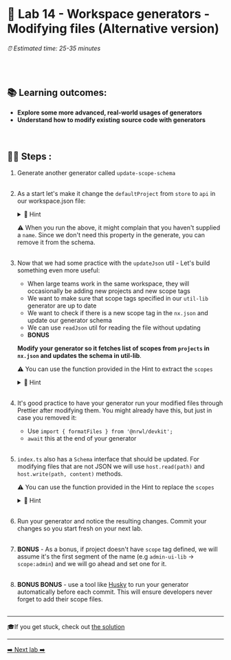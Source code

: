 # 🧵 Lab 14 - Workspace generators - Modifying files (Alternative version)

###### ⏰ Estimated time: 25-35 minutes
<br />

## 📚 Learning outcomes:

- **Explore some more advanced, real-world usages of generators**
- **Understand how to modify existing source code with generators**
<br /><br /><br />

## 🏋️‍♀️ Steps :

1. Generate another generator called `update-scope-schema`
   <br /> <br />

2. As a start let's make it change the `defaultProject` from `store` to `api` in our workspace.json file:

   <details>
   <summary>🐳 Hint</summary>

    - Refer to the [docs](https://nx.dev/latest/angular/core-concepts/nx-devkit#nx-devkit)
    - Use this utility: 
        - `import { updateJson } from '@nrwl/devkit';`
    - As always, the answer is in the [the solution](INC-VERSION-SOLUTION.md). Try a few different approaches on your own first. 
   </details>
   
   ⚠️ When you run the above, it might complain that you haven't supplied a `name`. Since
   we don't need this property in the generate, you can remove it from the schema.
   <br /> <br />

3. Now that we had some practice with the `updateJson` util - Let's build something even more useful:
    - When large teams work in the same workspace, they will occasionally be adding new projects and new scope tags
    - We want to make sure that scope tags specified in our `util-lib` generator are up to date
    - We want to check if there is a new scope tag in the `nx.json` and update our generator schema
    - We can use `readJson` util for reading the file without updating
    - **BONUS** 
    
    **Modify your generator so it fetches list of scopes from `projects` in `nx.json` and updates the schema in util-lib**.
    
    ⚠️ You can use the function provided in the Hint to extract the `scopes`
    
   <details>
   <summary>🐳 Hint</summary>

    ```typescript
    function getScopes(nxJson: any) {
      const projects: any[] = Object.values(nxJson.projects);
      const allScopes: string[] = projects
        .map(project => project.tags
          // take only those that point to scope
          .filter((tag: string) => tag.startsWith('scope:'))
        )
        // flatten the array
        .reduce((acc, tags) => [...acc, ...tags], [])
        // remove prefix `scope:`
        .map((scope: string) => scope.slice(6));
      // remove duplicates
      return [...new Set(allScopes)];
    }
    ```
     
   </details>

   <br />

4. It's good practice to have your generator run your modified files through Prettier after modifying them. You might already have this, but just in case you removed it:

    - Use `import { formatFiles } from '@nrwl/devkit';`
    - `await` this at the end of your generator
    <br /> <br />

5. `index.ts` also has a `Schema` interface that should be updated. For modifying files that are not JSON we will use `host.read(path)` and `host.write(path, content)` methods.

    ⚠️ You can use the function provided in the Hint to replace the `scopes`
    
   <details>
   <summary>🐳 Hint</summary>

    ```typescript
    function replaceScopes(content: string, scopes: string[]): string {
      const joinScopes = scopes.map(s => `'${s}'`).join(' | ');
      const PATTERN = /interface Schema \{\n.*\n.*\n\}/gm;
      return content.replace(PATTERN,
        `interface Schema {
      name: string;
      directory: ${joinScopes};
    }`
      );
    }
    ```
     
   </details>
   <br />

6. Run your generator and notice the resulting changes. Commit your changes so you start fresh on your next lab.
   <br /> <br />

7. **BONUS** - As a bonus, if project doesn't have `scope` tag defined, we will assume it's the first segment of the name (e.g `admin-ui-lib` -> `scope:admin`) and we will go ahead and set one for it.
   <br /> <br />

8. **BONUS BONUS** - use a tool like [Husky](https://typicode.github.io/husky/#/) to run your
generator automatically before each commit. This will ensure developers never forget to add
their scope files.
   <br /> <br />

---

🎓If you get stuck, check out [the solution](SOLUTION.md)

---

[➡️ Next lab ➡️](../lab15/LAB.md)
